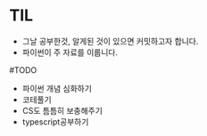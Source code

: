 # TIL
- 그날 공부한것, 알게된 것이 있으면 커밋하고자 합니다.
- 파이썬이 주 자료를 이룹니다.

#TODO
- 파이썬 개념 심화하기
- 코테풀기
- CS도 틈틈히 보충해주기
- typescript공부하기
